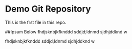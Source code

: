 # Demo Git Repository
This is the frst file in this repo.

##Ipsum Below
fhdjsknbjkfknddd
sddjd;ldnmd
sjdhjddknd
w

fhdjsknbjkfknddd
sddjd;ldnmd
sjdhjddknd
w